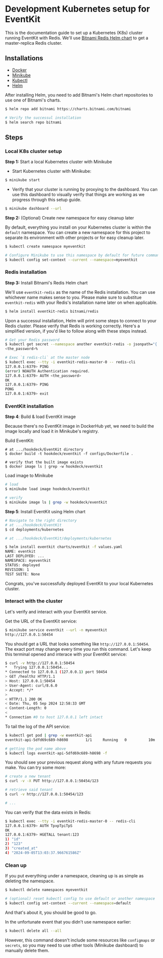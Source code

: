 # Development Kubernetes setup for EventKit

This is the documentation guide to set up a Kubernetes (K8s) cluster running EventKit with Redis. We'll use [Bitnami Redis Helm chart](https://artifacthub.io/packages/helm/bitnami/redis) to get a master-replica Redis cluster.

## Installations

- [Docker](https://docs.docker.com/engine/install/)
- [Minikube](https://minikube.sigs.k8s.io/docs/start)
- [Kubectl](https://kubernetes.io/docs/tasks/tools/)
- [Helm](https://helm.sh/docs/intro/install/)

After installing Helm, you need to add Bitnami's Helm chart repositories to use one of Bitnami's charts.

```sh
$ helm repo add bitnami https://charts.bitnami.com/bitnami

# Verify the successul installation
$ helm search repo bitnami
```

## Steps

### Local K8s cluster setup

**Step 1:** Start a local Kubernetes cluster with Minikube

- Start Kubernetes cluster with Minikube:

```sh
$ minikube start
```

- Verify that your cluster is running by proxying to the dashboard. You can use this dashboard to visually verify that things are working as we progress through this setup guide.

```sh
$ minikube dashboard --url
```

**Step 2:** (Optional) Create new namespace for easy cleanup later

By default, everything you install on your Kubernetes cluster is within the `default` namespace. You can create a new namespace for this project to separate its environment with other projects or for easy cleanup later.

```sh
$ kubectl create namespace myeventkit

# Configure Minikube to use this namespace by default for future commands
$ kubectl config set-context --current --namespace=myeventkit
```

### Redis installation

**Step 3:** Install Bitnami's Redis Helm chart

We'll use `eventkit-redis` as the name of the Redis installation. You can use whichever name makes sense to you. Please make sure to substitue `eventkit-redis` with your Redis's installation name later on when applicable.

```sh
$ helm install eventkit-redis bitnami/redis
```

Upon a successul installation, Helm will print some steps to connect to your Redis cluster. Please verify that Redis is working correctly. Here's a simplified version, if you'd like to follow along with these steps instead.

```sh
# Get your Redis password
$ kubectl get secret --namespace another eventkit-redis -o jsonpath="{.data.redis-password}" | base64 -d
<the_password>%

# Exec `$ redis-cli` at the master node
$ kubectl exec --tty -i eventkit-redis-master-0 -- redis-cli
127.0.0.1:6379> PING
(error) NOAUTH Authentication required.
127.0.0.1:6379> AUTH <the_password>
OK
127.0.0.1:6379> PING
PONG
127.0.0.1:6379> exit
```

### EventKit installation

**Step 4**: Build & load EventKit image

Because there's no EventKit image in DockerHub yet, we need to build the image locally and load it in Minikube's registry.

Build EventKit:

```
# at .../hookdeck/EventKit directory
$ docker build -t hookdeck/eventkit -f configs/Dockerfile .

# verify that the built image exists
$ docker image ls | grep -w hookdeck/eventkit
```

Load image to Minikube

```sh
# load
$ minikube load image hookdeck/eventkit

# verify
$ minikube image ls | grep -w hookdeck/eventkit
```

**Step 5**: Install EventKit using Helm chart

```sh
# Navigate to the right directory
# at .../hookdeck/EventKit
$ cd deployments/kubernetes

# at .../hookdeck/EventKit/deployments/kubernetes

$ helm install eventkit charts/eventkit -f values.yaml
NAME: eventkit
LAST DEPLOYED: ...
NAMESPACE: myeventkit
STATUS: deployed
REVISION: 1
TEST SUITE: None
```

Congrats, you've successfully deployed EventKit to your local Kubernetes cluster.

### Interact with the cluster

Let's verify and interact with your EventKit service.

Get the URL of the EventKit service:

```sh
$ minikube service eventkit --url -n myeventkit
http://127.0.0.1:50454
```

You should get a URL that looks something like `http://127.0.0.1:50454`. The exact port may change every time you run this command. Let's keep this terminal opened and interace with your EventKit service:

```sh
$ curl -v http://127.0.0.1:50454
*   Trying 127.0.0.1:50454...
* Connected to 127.0.0.1 (127.0.0.1) port 50454
> GET /healthz HTTP/1.1
> Host: 127.0.0.1:50454
> User-Agent: curl/8.6.0
> Accept: */*
>
< HTTP/1.1 200 OK
< Date: Thu, 05 Sep 2024 12:58:33 GMT
< Content-Length: 0
<
* Connection #0 to host 127.0.0.1 left intact
```

To tail the log of the API service:

```sh
$ kubectl get pod | grep -w eventkit-api
eventkit-api-5dfd69c689-h8698        1/1     Running   0          10m

# getting the pod name above
$ kubectl logs eventkit-api-5dfd69c689-h8698 -f
```

You should see your previous request along with any future requests you make. You can try some more:

```sh
# create a new tenant
$ curl -v -X PUT http://127.0.0.1:50454/123

# retrieve said tenant
$ curl -v http://127.0.0.1:50454/123

# ...
```

You can verify that the data exists in Redis:

```sh
$ kubectl exec --tty -i eventkit-redis-master-0 -- redis-cli
127.0.0.1:6379> AUTH TpxpTpiTpS
OK
127.0.0.1:6379> HGETALL tenant:123
1) "id"
2) "123"
3) "created_at"
4) "2024-09-05T13:03:37.966761586Z"
```

### Clean up

If you put everything under a namespace, cleaning up is as simple as deleting the namespace.

```sh
$ kubectl delete namespaces myeventkit

# (optional) reset kubectl config to use default or another namespace
$ kubectl config set-context --current --namespace=default
```

And that's about it, you should be good to go.

In the unfortunate event that you didn't use namespace earlier:

```sh
$ kubectl delete all --all
```

However, this command doesn't include some resources like `configmaps` or `secrets`, so you may need to use other tools (Minikube dashboard) to manually delete them.

